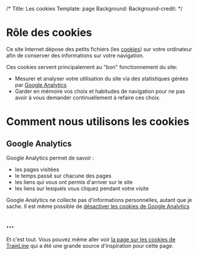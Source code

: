 /*
Title: Les cookies
Template: page
Background: 
Background-credit: 
*/


# Rôle des cookies

Ce site Internet dépose des petits fichiers (les [cookies][def]) sur votre ordinateur afin de conserver des informations sur votre navigation.

Ces cookies servent principalement au "bon" fonctionnement du site:

- Mesurer et analyser votre utilisation du site via des statistiques gérées par [Google Analytics][ga-cookies]
- Garder en mémoire vos choix et habitudes de navigation pour ne pas avoir à vous demander continuellement à refaire ces choix.

# Comment nous utilisons les cookies

## Google Analytics

Google Analytics permet de savoir :

- les pages visitées
- le temps passé sur chacune des pages
- les liens qui vous ont permis d'arriver sur le site
- les liens sur lesquels vous cliquez pendant votre visite

Google Analytics ne collecte pas d'informations personnelles, autant que je sache. Il est même possible de [désactiver les cookies de Google Analytics][ga-optout]

## ...

Et c'est tout.
Vous pouvez même aller voir [la page sur les cookies de TrainLine][inspiration] qui a été une grande source d'inspiration pour cette page.


[def]: https://fr.wikipedia.org/wiki/Cookie_(informatique)
[ga-cookies]: https://developers.google.com/analytics/devguides/collection/analyticsjs/cookie-usage
[ga-optout]: https://tools.google.com/dlpage/gaoptout
[inspiration]: https://www.trainline.fr/cookies